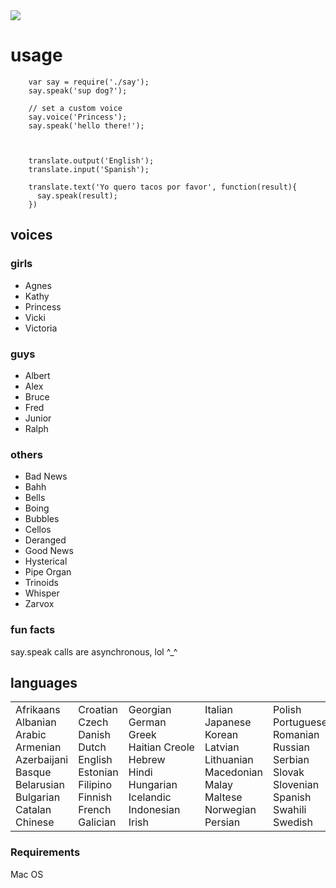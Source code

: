 <img src = "http://i.imgur.com/Zi6jX.png" border = "0"/>

# usage

        var say = require('./say');
        say.speak('sup dog?');
        
        // set a custom voice
        say.voice('Princess');
        say.speak('hello there!');



        translate.output('English');
        translate.input('Spanish');

        translate.text('Yo quero tacos por favor', function(result){
          say.speak(result);
        })



## voices
### girls
- Agnes
- Kathy
- Princess
- Vicki
- Victoria

### guys
- Albert
- Alex
- Bruce
- Fred
- Junior
- Ralph

### others
- Bad News
- Bahh
- Bells
- Boing
- Bubbles
- Cellos 
- Deranged
- Good News
- Hysterical
- Pipe Organ
- Trinoids
- Whisper
- Zarvox

### fun facts

say.speak calls are asynchronous, lol ^_^

## languages

<table><tbody><tr><td style="white-space: nowrap;">Afrikaans<br>Albanian<br>Arabic<br>Armenian<br>Azerbaijani<br>Basque<br>Belarusian<br>Bulgarian<br>Catalan<br>Chinese</td><td style="white-space: nowrap;">Croatian<br>Czech<br>Danish<br>Dutch<br>English<br>Estonian<br>Filipino<br>Finnish<br>French<br>Galician</td><td style="white-space: nowrap;">Georgian<br>German<br>Greek<br>Haitian Creole<br>Hebrew<br>Hindi<br>Hungarian<br>Icelandic<br>Indonesian<br>Irish</td><td style="white-space: nowrap;">Italian<br>Japanese<br>Korean<br>Latvian<br>Lithuanian<br>Macedonian<br>Malay<br>Maltese<br>Norwegian<br>Persian</td><td style="white-space: nowrap;">Polish<br>Portuguese<br>Romanian<br>Russian<br>Serbian<br>Slovak<br>Slovenian<br>Spanish<br>Swahili<br>Swedish</td><td style="white-space: nowrap;">Thai<br>Turkish<br>Ukrainian<br>Urdu<br>Vietnamese<br>Welsh<br>Yiddish</td></tr></tbody></table>

### Requirements

Mac OS

